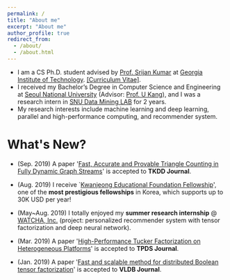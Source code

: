 ```yaml
---
permalink: /
title: "About me"
excerpt: "About me"
author_profile: true
redirect_from: 
  - /about/
  - /about.html
---
```


* I am a CS Ph.D. student advised by [Prof. Srijan Kumar](https://www.cs.stanford.edu/~srijan/) at [Georgia Institute of Technology](https://www.gatech.edu/). [[Curriculum Vitae]](https://github.com/sejoonoh/sejoonoh.github.io/blob/master/files/CV_SejoonOh_Jan2020.pdf).
* I received my Bachelor’s Degree in Computer Science and Engineering at [Seoul National University](http://snu.ac.kr) (Advisor: [Prof. U Kang](https://datalab.snu.ac.kr/~ukang/)), and I was a research intern in [SNU Data Mining LAB](https://datalab.snu.ac.kr/) for 2 years.
* My research interests include machine learning and deep learning, parallel and high-performance computing, and recommender system.


# What's New?

* (Sep. 2019) A paper '[Fast, Accurate and Provable Triangle Counting in Fully Dynamic Graph Streams](http://dmlab.kaist.ac.kr/~kijungs/papers/thinkdTKDD2020.pdf)' is accepted to **TKDD Journal**.

* (Aug. 2019) I receive `[Kwanjeong Educational Foundation Fellowship](http://en.ikef.or.kr/)', one of the **most prestigious fellowships** in Korea, which supports up to 30K USD per year!

* (May~Aug. 2019) I totally enjoyed my **summer research internship** @ [WATCHA, Inc.](https://team.watcha.com/) (project: personalized recommender system with tensor factorization and deep neural network).

* (Mar. 2019) A paper '[High-Performance Tucker Factorization on Heterogeneous Platforms](https://ieeexplore.ieee.org/document/8678477)' is accepted to **TPDS Journal**.

* (Jan. 2019) A paper '[Fast and scalable method for distributed Boolean tensor factorization](https://link.springer.com/article/10.1007%2Fs00778-019-00538-z)' is accepted to **VLDB Journal**.
